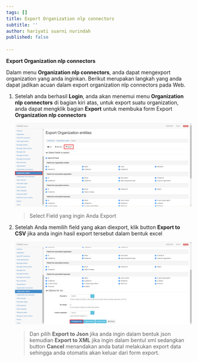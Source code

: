 ```yaml
---
tags: []
title: Export Organization nlp connectors
subtitle: ''
author: hariyati suarni nurindah
published: false

---
```

**Export Organization nlp connectors**

Dalam menu **Organization nlp connectors**, anda dapat mengexport organization yang anda inginkan. Berikut merupakan langkah yang anda dapat jadikan acuan dalam export organization nlp connectors pada Web.

1. Setelah anda berhasil **Login**, anda akan menemui menu **Organization nlp connectors** di bagian kiri atas, untuk export suatu organization, anda dapat mengklik bagian **Export** untuk membuka form Export **Organization nlp connectors**

   ![](/uploads/organizationsentities4.PNG)

   > Select Field yang ingin Anda Export
2. Setelah Anda memilih field yang akan diexport, klik button **Export to CSV** jika anda ingin hasil export tersebut dalam bentuk excel

   ![](/uploads/organizationsentities5.PNG)

   > Dan pilih **Export to Json** jika anda ingin dalam bentuk json kemudian **Export to XML** jika ingin dalam bentul xml sedangkan button **Cancel** menandakan anda batal melakukan export data sehingga anda otomatis akan keluar dari form export.